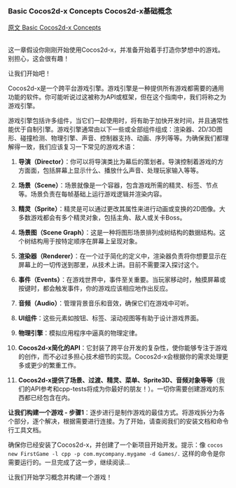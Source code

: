 ### Basic Cocos2d-x Concepts  Cocos2d-x基础概念
[原文 Basic Cocos2d-x Concepts](https://docs.cocos2d-x.org/cocos2d-x/v4/en/basic_concepts/) 
<br>
<br>

这一章假设你刚刚开始使用Cocos2d-x，并准备开始着手打造你梦想中的游戏。别担心，这会很有趣！<br>

让我们开始吧！<br>

Cocos2d-x是一个跨平台游戏引擎。游戏引擎是一种提供所有游戏都需要的通用功能的软件。你可能听说过这被称为API或框架，但在这个指南中，我们将称之为游戏引擎。<br>

游戏引擎包括许多组件，当它们一起使用时，将有助于加快开发时间，并且通常性能优于自制引擎。游戏引擎通常由以下一些或全部组件组成：渲染器、2D/3D图形、碰撞检测、物理引擎、声音、控制器支持、动画、序列等等。为确保我们都理解得一致，我们应该复习一下常见的游戏术语：<br>

1. **导演（Director）**：你可以将导演类比为幕后的策划者。导演控制着游戏的方方面面，包括屏幕上显示什么、播放什么声音、处理玩家输入等等。<br>

2. **场景（Scene）**：场景就像是一个容器，包含游戏所需的精灵、标签、节点等。场景负责在每帧基础上运行游戏逻辑并渲染内容。<br>

3. **精灵（Sprite）**：精灵是可以通过更改其属性来进行动画或变换的2D图像。大多数游戏都会有多个精灵对象，包括主角、敌人或关卡Boss。<br>

4. **场景图（Scene Graph）**：这是一种将图形场景排列成树结构的数据结构。这个树结构用于按特定顺序在屏幕上呈现对象。<br>

5. **渲染器（Renderer）**：在一个过于简化的定义中，渲染器负责将你想要显示在屏幕上的一切传送到那里，从技术上讲。目前不需要深入探讨这个。<br>

6. **事件（Events）**：在游戏世界中，事件至关重要。当玩家移动时，触摸屏幕或按键时，都会触发事件，你的游戏应该相应地作出反应。<br>

7. **音频（Audio）**：管理背景音乐和音效，确保它们在游戏中可听。<br>

8. **UI组件**：这些元素如按钮、标签、滚动视图等有助于设计游戏界面。<br>

9. **物理引擎**：模拟应用程序中逼真的物理定律。<br>

10. **Cocos2d-x简化的API**：它封装了跨平台开发的复杂性，使你能够专注于游戏的创作，而不必过多担心技术细节的实现。Cocos2d-x会根据你的需求处理更多或更少的繁重工作。<br>

11. **Cocos2d-x提供了场景、过渡、精灵、菜单、Sprite3D、音频对象等等**（我们的API参考和cpp-tests将成为你最好的朋友！）。一切你需要创建游戏的东西都已经包含在内。<br>

**让我们构建一个游戏 - 步骤1**：逐步进行是制作游戏的最佳方式。将游戏拆分为各个部分，逐个解决，根据需要进行连接。为了开始，请查阅我们的安装文档和命令行工具文档。<br>

确保你已经安装了Cocos2d-x，并创建了一个新项目开始开发。提示：像 `cocos new FirstGame -l cpp -p com.mycompany.mygame -d Games/.` 这样的命令是你需要运行的。一旦完成了这一步，继续阅读... <br>

让我们开始学习概念并构建一个游戏！<br>
